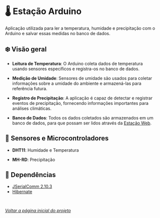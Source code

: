 # 🌡️ Estação Arduino

Aplicação utilizada para ler a temperatura, humidade e precipitação com o Arduino e salvar essas medidas no banco de dados.

## ❄️ Visão geral

- **Leitura de Temperatura**: O Arduino coleta dados de temperatura usando sensores específicos e registra-os no banco de dados.

- **Medição de Umidade**: Sensores de umidade são usados para coletar informações sobre a umidade do ambiente e armazená-las para referência futura.

- **Registro de Precipitação**: A aplicação é capaz de detectar e registrar eventos de precipitação, fornecendo informações importantes para análises climáticas.

- **Banco de Dados**: Todos os dados coletados são armazenados em um banco de dados, para que possam ser lidos através da [Estação Web](../estacao-web/).

## 📡 Sensores e Microcontroladores

- **DHT11**: Humidade e Temperatura

- **MH-RD**: Precipitação 

## 🔧 Dependências
- [JSerialComm 2.10.3](https://fazecast.github.io/jSerialComm/)
- [Hibernate](https://hibernate.org)


</br>

*[Voltar a página inicial do projeto](../)*